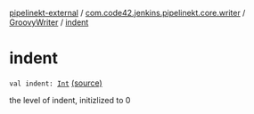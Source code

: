 [pipelinekt-external](../../index.md) / [com.code42.jenkins.pipelinekt.core.writer](../index.md) / [GroovyWriter](index.md) / [indent](./indent.md)

# indent

`val indent: `[`Int`](https://kotlinlang.org/api/latest/jvm/stdlib/kotlin/-int/index.html) [(source)](https://github.com/code42/pipelinekt/tree/master/core/src/main/kotlin/com/code42/jenkins/pipelinekt/core/writer/GroovyWriter.kt#L30)

the level of indent, initizlized to 0

